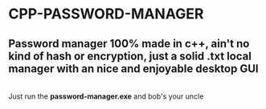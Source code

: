 # CPP-PASSWORD-MANAGER
<h2>Password manager 100% made in c++, ain't no kind of hash or encryption, just a solid .txt local manager with an nice and enjoyable desktop GUI</h2>
<br>
Just run the <b>password-manager.exe</b> and bob's your uncle
